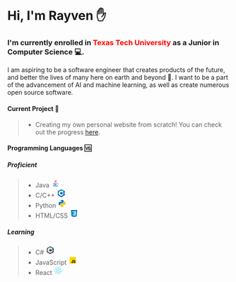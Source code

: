 # Hi, I'm Rayven :raised_hand:

### I'm currently enrolled in <span style="color:red"> Texas Tech University </span> as a Junior in Computer Science :computer:.

I am aspiring to be a software engineer that creates products of the future, and better the lives of many here on earth and beyond :milky_way:. I want to be a part of the advancement of AI and machine learning, as well as create numerous open source software.

#### Current Project :memo:

> - Creating my own personal website from scratch! You can check out the progress [here](http://rayvenderay.online).

#### Programming Languages :vs:

##### Proficient

> - Java ![Java Logo](icons/icons8-java-20.png)
> - C/C++ ![CPP Logo](icons/icons8-c++-20.png)
> - Python ![Python Logo](icons/icons8-python-20.png)
> - HTML/CSS ![CSS Logo](icons/icons8-css3-20.png)

##### Learning

> - C# ![CS Logo](icons/icons8-c-sharp-logo-20.png)
> - JavaScript ![JS Logo](icons/icons8-javascript-20.png)
> - React ![React Logo](icons/icons8-react-native-20.png)

[//]: # (All icons are from https://icons8.com )